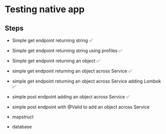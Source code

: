# Testing native app

## Steps
- Simple get endpoint returning string ✅
- Simple get endpoint returning string using profiles ✅
- Simple get endpoint returning an object ✅
- simple get endpoint returning an object across Service ✅
- simple get endpoint returning an object across Service adding Lombok ✅
- simple post endpoint adding an object across Service ✅
- simple post endpoint with @Valid to add an object across Service



- mapstruct
- database